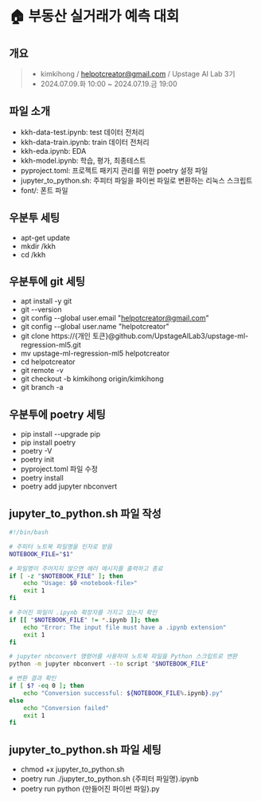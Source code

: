 # 🏠 부동산 실거래가 예측 대회

## 개요

> - kimkihong / helpotcreator@gmail.com / Upstage AI Lab 3기
> - 2024.07.09.화 10:00 ~ 2024.07.19.금 19:00

## 파일 소개

- kkh-data-test.ipynb: test 데이터 전처리
- kkh-data-train.ipynb: train 데이터 전처리
- kkh-eda.ipynb: EDA
- kkh-model.ipynb: 학습, 평가, 최종테스트
- pyproject.toml: 프로젝트 패키지 관리를 위한 poetry 설정 파일
- jupyter_to_python.sh: 주피터 파일을 파이썬 파일로 변환하는 리눅스 스크립트
- font/: 폰트 파일

## 우분투 세팅

- apt-get update
- mkdir /kkh
- cd /kkh

## 우분투에 git 세팅

- apt install -y git
- git --version
- git config --global user.email "helpotcreator@gmail.com"
- git config --global user.name "helpotcreator"
- git clone https://{개인 토큰}@github.com/UpstageAILab3/upstage-ml-regression-ml5.git
- mv upstage-ml-regression-ml5 helpotcreator
- cd helpotcreator
- git remote -v
- git checkout -b kimkihong origin/kimkihong
- git branch -a

## 우분투에 poetry 세팅

- pip install --upgrade pip
- pip install poetry
- poetry -V
- poetry init
- pyproject.toml 파일 수정
- poetry install
- poetry add jupyter nbconvert

## jupyter_to_python.sh 파일 작성

```bash
#!/bin/bash

# 주피터 노트북 파일명을 인자로 받음
NOTEBOOK_FILE="$1"

# 파일명이 주어지지 않으면 에러 메시지를 출력하고 종료
if [ -z "$NOTEBOOK_FILE" ]; then
    echo "Usage: $0 <notebook-file>"
    exit 1
fi

# 주어진 파일이 .ipynb 확장자를 가지고 있는지 확인
if [[ "$NOTEBOOK_FILE" != *.ipynb ]]; then
    echo "Error: The input file must have a .ipynb extension"
    exit 1
fi

# jupyter nbconvert 명령어를 사용하여 노트북 파일을 Python 스크립트로 변환
python -m jupyter nbconvert --to script "$NOTEBOOK_FILE"

# 변환 결과 확인
if [ $? -eq 0 ]; then
    echo "Conversion successful: ${NOTEBOOK_FILE%.ipynb}.py"
else
    echo "Conversion failed"
    exit 1
fi
```

## jupyter_to_python.sh 파일 세팅

- chmod +x jupyter_to_python.sh
- poetry run ./jupyter_to_python.sh {주피터 파일명}.ipynb
- poetry run python {만들어진 파이썬 파일}.py
